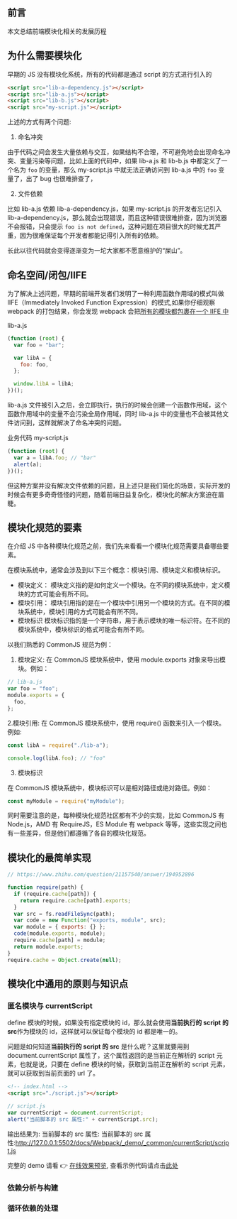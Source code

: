 ## 前言

本文总结前端模块化相关的发展历程

## 为什么需要模块化

早期的 JS 没有模块化系统，所有的代码都是通过 script 的方式进行引入的

```html
<script src="lib-a-dependency.js"></script>
<script src="lib-a.js"></script>
<script src="lib-b.js"></script>
<script src="my-script.js"></script>
```

上述的方式有两个问题:

1. 命名冲突

由于代码之间会发生大量依赖与交互，如果结构不合理，不可避免地会出现命名冲突、变量污染等问题，比如上面的代码中，如果 lib-a.js 和 lib-b.js 中都定义了一个名为 `foo` 的变量，那么 my-script.js 中就无法正确访问到 lib-a.js 中的 `foo` 变量了，出了 bug 也很难排查了，

2.  文件依赖

比如 lib-a.js 依赖 lib-a-dependency.js，如果 my-script.js 的开发者忘记引入 lib-a-dependency.js，那么就会出现错误，而且这种错误很难排查，因为浏览器不会报错，只会提示 `foo is not defined`，这种问题在项目很大的时候尤其严重，因为很难保证每个开发者都能记得引入所有的依赖。

长此以往代码就会变得逐渐变为一坨大家都不愿意维护的“屎山”。

## 命名空间/闭包/IIFE

为了解决上述问题，早期的前端开发者们发明了一种利用函数作用域的模式叫做 IIFE（Immediately Invoked Function Expression）的模式,如果你仔细观察 webpack 的打包结果，你会发现 webpack 会把[所有的模块都包裹在一个 IIFE 中](https://github.com/chenxiaoyao6228/fe-notes/blob/main/Webpack/_demo/_webpack/modular/dist/main.js)

lib-a.js

```js
(function (root) {
  var foo = "bar";

  var libA = {
    foo: foo,
  };

  window.libA = libA;
})();
```

lib-a.js 文件被引入之后，会立即执行，执行的时候会创建一个函数作用域，这个函数作用域中的变量不会污染全局作用域，同时 lib-a.js 中的变量也不会被其他文件访问到，这样就解决了命名冲突的问题。

业务代码 my-script.js

```js
(function (root) {
  var a = libA.foo; // "bar"
  alert(a);
})();
```

但这种方案并没有解决文件依赖的问题，且上述只是我们简化的场景，实际开发的时候会有更多奇奇怪怪的问题，随着前端日益复杂化，模块化的解决方案迫在眉睫。

## 模块化规范的要素

在介绍 JS 中各种模块化规范之前，我们先来看看一个模块化规范需要具备哪些要素。

在模块系统中，通常会涉及到以下三个概念：模块引用、模块定义和模块标识。

- 模块定义： 模块定义指的是如何定义一个模块。在不同的模块系统中，定义模块的方式可能会有所不同。
- 模块引用： 模块引用指的是在一个模块中引用另一个模块的方式。在不同的模块系统中，模块引用的方式可能会有所不同。
- 模块标识 模块标识指的是一个字符串，用于表示模块的唯一标识符。在不同的模块系统中，模块标识的格式可能会有所不同。

以我们熟悉的 CommonJS 规范为例：

1. 模块定义: 在 CommonJS 模块系统中，使用 module.exports 对象来导出模块。例如：

```js
// lib-a.js
var foo = "foo";
module.exports = {
  foo,
};
```

2.模块引用: 在 CommonJS 模块系统中，使用 require() 函数来引入一个模块。例如:

```js
const libA = require("./lib-a");

console.log(libA.foo); // "foo"
```

3. 模块标识

在 CommonJS 模块系统中，模块标识可以是相对路径或绝对路径。例如：

```js
const myModule = require("myModule");
```

同时需要注意的是，每种模块化规范社区都有不少的实现，比如 CommonJS 有 Node.js，AMD 有 RequireJS，ES Module 有 webpack 等等，这些实现之间也有一些差异，但是他们都遵循了各自的模块化规范。

## 模块化的最简单实现

```js
// https://www.zhihu.com/question/21157540/answer/194952896

function require(path) {
  if (require.cache[path]) {
    return require.cache[path].exports;
  }
  var src = fs.readFileSync(path);
  var code = new Function("exports, module", src);
  var module = { exports: {} };
  code(module.exports, module);
  require.cache[path] = module;
  return module.exports;
}
require.cache = Object.create(null);
```

## 模块化中通用的原则与知识点

### 匿名模块与 currentScript

define 模块的时候，如果没有指定模块的 id，那么就会使用**当前执行的 script 的 src**作为模块的 id，这样就可以保证每个模块的 id 都是唯一的。

问题是如何知道**当前执行的 script 的 src** 是什么呢？这里就要用到 document.currentScript 属性了，这个属性返回的是当前正在解析的 script 元素，也就是说，只要在 define 模块的时候，获取到当前正在解析的 script 元素，就可以获取到当前页面的 url 了。

```html
<!-- index.html -->
<script src="./script.js"></script>
```

```js
// script.js
var currentScript = document.currentScript;
alert("当前脚本的 src 属性:" + currentScript.src);
```

输出结果为: 当前脚本的 src 属性: 当前脚本的 src 属性:http://127.0.0.1:5502/docs/Webpack/_demo/_common/currentScript/script.js

完整的 demo 请看 👉 [在线效果预览](https://chenxiaoyao6228.github.io/html-preview/?https://github.com/chenxiaoyao6228/fe-notes/blob/main/Webpack/_demo/_common/currentScript/index.html), 查看示例代码请点击[此处](./_demo/_common/currentScript/index.html)

### 依赖分析与构建

### 循环依赖的处理
